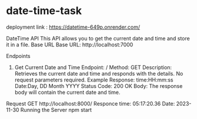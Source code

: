 # date-time-task


deployment link  :  https://datetime-649p.onrender.com/


DateTime API
This API allows you to get the current date and time and store it in a file.
Base URL
Base URL: http://localhost:7000

Endpoints
1. Get Current Date and Time
Endpoint: /
Method: GET
Description: Retrieves the current date and time and responds with the details.
No request parameters required.
Example Response:
time:HH:mm:ss Date:Day, DD Month YYYY
Status Code: 200 OK
Body: The response body will contain the current date and time.

Request
GET http://localhost:8000/
Responce
time: 05:17:20.36 Date: 2023-11-30
Running the Server
npm start


